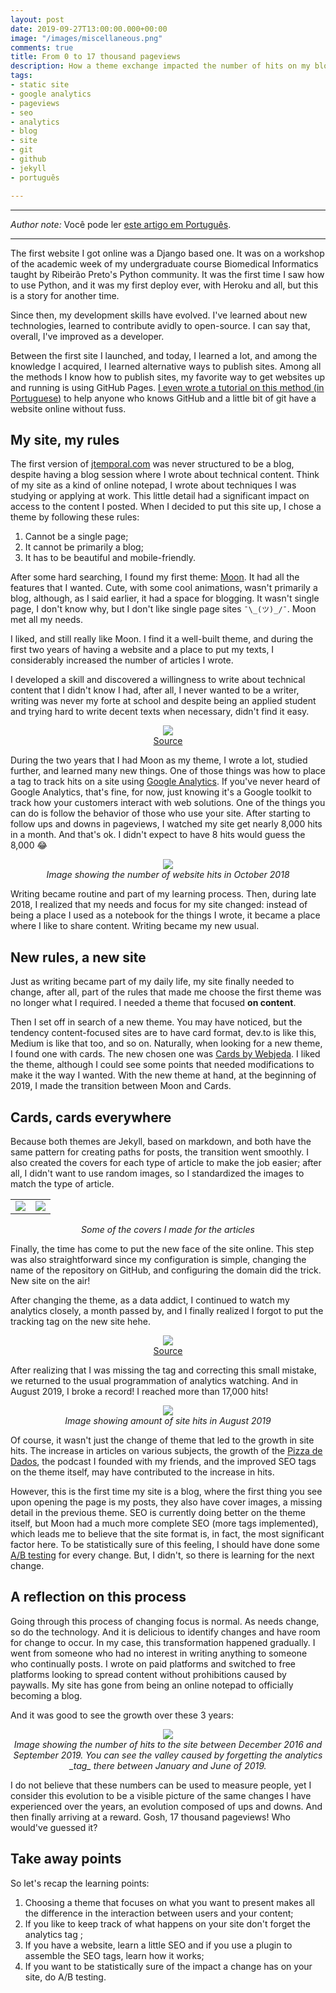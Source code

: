 ```yaml
---
layout: post
date: 2019-09-27T13:00:00.000+00:00
image: "/images/miscellaneous.png"
comments: true
title: From 0 to 17 thousand pageviews
description: How a theme exchange impacted the number of hits on my blog
tags:
- static site
- google analytics
- pageviews
- seo
- analytics
- blog
- site
- git
- github
- jekyll
- português

---
```

***

_Author note:_ Você pode ler [este artigo em Português](https://jtemporal.com/de-0-a-17-mil-pageviews/).

***

The first website I got online was a Django based one. It was on a workshop of the academic week of my undergraduate course Biomedical Informatics taught by Ribeirão Preto's Python community. It was the first time I saw how to use Python, and it was my first deploy ever, with Heroku and all, but this is a story for another time.

Since then, my development skills have evolved. I've learned about new technologies, learned to contribute avidly to open-source. I can say that, overall, I've improved as a developer.

Between the first site I launched, and today, I learned a lot, and among the knowledge I acquired, I learned alternative ways to publish sites. Among all the methods I know how to publish sites, my favorite way to get websites up and running is using GitHub Pages. [I even wrote a tutorial on this method (in Portuguese)](https://jtemporal.com/do-tema-ao-ar/) to help anyone who knows GitHub and a little bit of git have a website online without fuss.

## My site, my rules

The first version of [jtemporal.com](https://jtemporal.com) was never structured to be a blog, despite having a blog session where I wrote about technical content. Think of my site as a kind of online notepad, I wrote about techniques I was studying or applying at work. This little detail had a significant impact on access to the content I posted. When I decided to put this site up, I chose a theme by following these rules:

1. Cannot be a single page;
2. It cannot be primarily a blog;
3. It has to be beautiful and mobile-friendly.

After some hard searching, I found my first theme: [Moon](http://taylantatli.github.io/Moon/). It had all the features that I wanted. Cute, with some cool animations, wasn't primarily a blog, although, as I said earlier, it had a space for blogging. It wasn't single page, I don't know why, but I don't like single page sites `¯\_(ツ)_/¯`. Moon met all my needs.

I liked, and still really like Moon. I find it a well-built theme, and during the first two years of having a website and a place to put my texts, I considerably increased the number of articles I wrote.

I developed a skill and discovered a willingness to write about technical content that I didn't know I had, after all, I never wanted to be a writer, writing was never my forte at school and despite being an applied student and trying hard to write decent texts when necessary, didn't find it easy.

<center><img src="http://giphygifs.s3.amazonaws.com/media/5BI679ybkAhJm/giphy.gif"><br><a href="http://giphygifs.s3.amazonaws.com/media/5BI679ybkAhJm/giphy.gif">Source</a></center>

During the two years that I had Moon as my theme, I wrote a lot, studied further, and learned many new things. One of those things was how to place a tag to track hits on a site using [Google Analytics](https://marketingplatform.google.com/about/analytics/). If you've never heard of Google Analytics, that's fine, for now, just knowing it's a Google toolkit to track how your customers interact with web solutions. One of the things you can do is follow the behavior of those who use your site. After starting to follow ups and downs in pageviews, I watched my site get nearly 8,000 hits in a month. And that's ok. I didn't expect to have 8 hits would guess the 8,000 😂

<center> <img src="/images/IMG_3900.PNG" style="max-width:65%;"><br> <i>Image showing the number of website hits in October 2018</i></center>

Writing became routine and part of my learning process. Then, during late 2018, I realized that my needs and focus for my site changed: instead of being a place I used as a notebook for the things I wrote, it became a place where I like to share content. Writing became my new usual.

## New rules, a new site

Just as writing became part of my daily life, my site finally needed to change, after all, part of the rules that made me choose the first theme was no longer what I required. I needed a theme that focused **on content**.

Then I set off in search of a new theme. You may have noticed, but the tendency content-focused sites are to have card format, dev.to is like this, Medium is like that too, and so on. Naturally, when looking for a new theme, I found one with cards. The new chosen one was [Cards by Webjeda](https://webjeda.com/cards/). I liked the theme, although I could see some points that needed modifications to make it the way I wanted. With the new theme at hand, at the beginning of 2019, I made the transition between Moon and Cards.

## Cards, cards everywhere

Because both themes are Jekyll, based on markdown, and both have the same pattern for creating paths for posts, the transition went smoothly. I also created the covers for each type of article to make the job easier; after all, I didn't want to use random images, so I standardized the images to match the type of article.

<table>
<tr>
<td><img src="/images/miscellaneous.png"></td>
<td><img src="/images/pro_tip.png"></td>
</tr>
</table>
<center><i>Some of the covers I made for the articles</i></center>

Finally, the time has come to put the new face of the site online. This step was also straightforward since my configuration is simple, changing the name of the repository on GitHub, and configuring the domain did the trick. New site on the air!

After changing the theme, as a data addict, I continued to watch my analytics closely, a month passed by, and I finally realized I forgot to put the tracking tag on the new site hehe.

<center><img src="http://giphygifs.s3.amazonaws.com/media/GDnomdqpSHlIs/giphy.gif"><br><a href="http://giphygifs.s3.amazonaws.com/media/GDnomdqpSHlIs/giphy.gif">Source</a></center>

After realizing that I was missing the tag and correcting this small mistake, we returned to the usual programmation of analytics watching. And in August 2019, I broke a record! I reached more than 17,000 hits!

<center> <img src="/images/IMG_3901.PNG" style="max-width:65%;"><br> <i>Image showing amount of site hits in August 2019</i></center>

Of course, it wasn't just the change of theme that led to the growth in site hits. The increase in articles on various subjects, the growth of the [Pizza de Dados](https://pizzadedados.com/en/), the podcast I founded with my friends, and the improved SEO tags on the theme itself, may have contributed to the increase in hits.

However, this is the first time my site is a blog, where the first thing you see upon opening the page is my posts, they also have cover images, a missing detail in the previous theme. SEO is currently doing better on the theme itself, but Moon had a much more complete SEO (more tags implemented), which leads me to believe that the site format is, in fact, the most significant factor here. To be statistically sure of this feeling, I should have done some [A/B testing](https://en.wikipedia.org/wiki/A/B_testing) for every change. But, I didn't, so there is learning for the next change.

## A reflection on this process

Going through this process of changing focus is normal. As needs change, so do the technology. And it is delicious to identify changes and have room for change to occur. In my case, this transformation happened gradually. I went from someone who had no interest in writing anything to someone who continually posts. I wrote on paid platforms and switched to free platforms looking to spread content without prohibitions caused by paywalls. My site has gone from being an online notepad to officially becoming a blog.

And it was good to see the growth over these 3 years:

<center><img src="/images/IMG_3911.PNG" style="max-width:65%;"><br> <i>Image showing the number of hits to the site between December 2016 and September 2019. You can see the valley caused by forgetting the analytics _tag_ there between January and June of 2019.</i></center>

I do not believe that these numbers can be used to measure people, yet I consider this evolution to be a visible picture of the same changes I have experienced over the years, an evolution composed of ups and downs. And then finally arriving at a reward. Gosh, 17 thousand pageviews! Who would've guessed it?

## Take away points

So let's recap the learning points:

1. Choosing a theme that focuses on what you want to present makes all the difference in the interaction between users and your content;
2. If you like to keep track of what happens on your site don't forget the analytics tag ;
3. If you have a website, learn a little SEO and if you use a plugin to assemble the SEO tags, learn how it works;
4. If you want to be statistically sure of the impact a change has on your site, do A/B testing.

